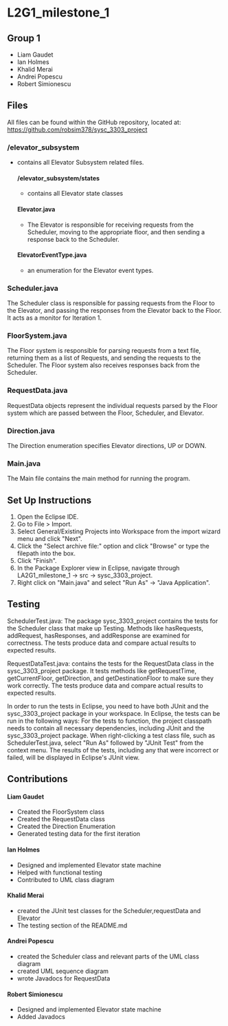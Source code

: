 # L2G1_milestone_1

## Group 1 
- Liam Gaudet
- Ian Holmes
- Khalid Merai
- Andrei Popescu
- Robert Simionescu

## Files

All files can be found within the GitHub repository, located at:
https://github.com/robsim378/sysc_3303_project

### /elevator_subsystem

- contains all Elevator Subsystem related files.

    #### /elevator_subsystem/states

    - contains all Elevator state classes

    #### Elevator.java

  - The Elevator is responsible for receiving requests from the Scheduler, moving
    to the appropriate floor, and then sending a response back to the Scheduler.
  
  #### ElevatorEventType.java

  - an enumeration for the Elevator event types.


### Scheduler.java
The Scheduler class is responsible for passing requests from the Floor to
the Elevator, and passing the responses from the Elevator back to the Floor.
It acts as a monitor for Iteration 1.

### FloorSystem.java
The Floor system is responsible for parsing requests from a text file,
returning them as a list of Requests, and sending the requests to the Scheduler.
The Floor system also receives responses back from the Scheduler.

### RequestData.java
RequestData objects represent the individual requests parsed by the Floor
system which are passed between the Floor, Scheduler, and Elevator.

### Direction.java
The Direction enumeration specifies Elevator directions, UP or DOWN.
### Main.java
The Main file contains the main method for running the program.

## Set Up Instructions
1. Open the Eclipse IDE.
2. Go to File > Import.
3. Select General/Existing Projects into Workspace from the import wizard menu and click "Next".
4. Click the "Select archive file:" option and click "Browse" or type the filepath into the box.
5. Click "Finish".
6. In the Package Explorer view in Eclipse, navigate through LA2G1_milestone_1 -> src -> sysc_3303_project.
7. Right click on "Main.java" and select "Run As" -> "Java Application".

## Testing
 SchedulerTest.java: The package sysc_3303_project contains the tests for the Scheduler class that make up Testing. Methods like hasRequests, addRequest, hasResponses, and addResponse are examined for correctness. The tests produce data and compare actual results to expected results.

 RequestDataTest.java: contains the tests for the RequestData class in the sysc_3303_project package. It tests methods like getRequestTime, getCurrentFloor, getDirection, and getDestinationFloor to make sure they work correctly. The tests produce data and compare actual results to expected results.

 In order to run the tests in Eclipse, you need to have both JUnit and the sysc_3303_project package in your workspace. In Eclipse, the tests can be run in the following ways: For the tests to function, the project classpath needs to contain all necessary dependencies, including JUnit and the sysc_3303_project package. When right-clicking a test class file, such as SchedulerTest.java, select "Run As" followed by "JUnit Test" from the context menu. The results of the tests, including any that were incorrect or failed, will be displayed in Eclipse's JUnit view.

## Contributions

#### Liam Gaudet

- Created the FloorSystem class
- Created the RequestData class
- Created the Direction Enumeration
- Generated testing data for the first iteration

#### Ian Holmes

- Designed and implemented Elevator state machine
- Helped with functional testing
- Contributed to UML class diagram

#### Khalid Merai
 - created the JUnit test classes for the Scheduler,requestData and Elevator
 - The testing section of the README.md 

#### Andrei Popescu

- created the Scheduler class and relevant parts of the UML class diagram
- created UML sequence diagram
- wrote Javadocs for RequestData

#### Robert Simionescu
- Designed and implemented Elevator state machine
- Added Javadocs
